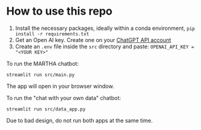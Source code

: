 # How to use this repo
1. Install the necessary packages, ideally within a conda environment, `pip install -r requirements.txt`
2. Get an Open AI key. Create one on your [ChatGPT API account](https://platform.openai.com/account/api-keys)
3. Create an `.env` file inside the `src` directory and paste:
```OPENAI_API_KEY = "<YOUR KEY>"```

To run the MARTHA chatbot:
```
streamlit run src/main.py
```
The app will open in your browser window.

To run the "chat with your own data" chatbot:
```
streamlit run src/data_app.py
```

Due to bad design, do not run both apps at the same time.
